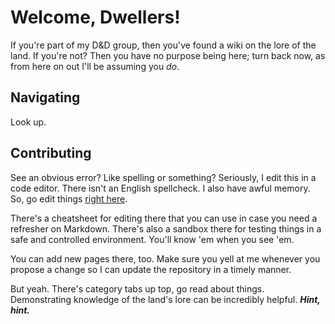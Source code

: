 # Welcome, Dwellers!
If you're part of my D&D group, then you've found a wiki on the lore of the
land. If you're not? Then you have no purpose being here; turn back now, as from
here on out I'll be assuming you _do_.

## Navigating
Look up.

## Contributing
See an obvious error? Like spelling or something? Seriously, I edit this in a
code editor. There isn't an English spellcheck. I also have awful memory. So,
go edit things [right here](https://papayaman1000.github.com/campaign-wiki).

There's a cheatsheet for editing there that you can use in case you need a
refresher on Markdown. There's also a sandbox there for testing things in a safe
and controlled environment. You'll know 'em when you see 'em.

You can add new pages there, too. Make sure you yell at me whenever you propose
a change so I can update the repository in a timely manner.

But yeah. There's category tabs up top, go read about things. Demonstrating
knowledge of the land's lore can be incredibly helpful. ***Hint, hint.***